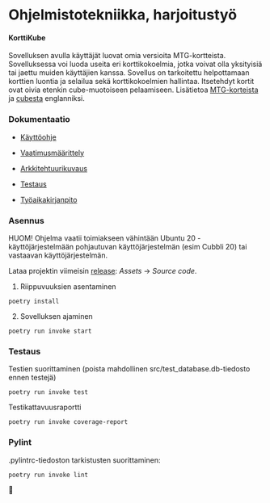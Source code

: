 # Ohjelmistotekniikka, harjoitustyö

#### KorttiKube

Sovelluksen avulla käyttäjät luovat omia versioita MTG-kortteista. Sovelluksessa voi luoda useita eri korttikokoelmia, jotka voivat olla yksityisiä tai jaettu muiden käyttäjien kanssa. Sovellus on tarkoitettu helpottamaan korttien luontia ja selailua sekä korttikokoelmien hallintaa. Itsetehdyt kortit ovat oivia etenkin cube-muotoiseen pelaamiseen. Lisätietoa [MTG-korteista](https://mtg.fandom.com/wiki/Card_type) ja [cubesta](https://mtg.fandom.com/wiki/Cube_Draft) englanniksi.

### Dokumentaatio

* [Käyttöohje](https://github.com/Noissi/ot_harjoitustyo/blob/master/dokumentaatio/kayttoohje.md)

* [Vaatimusmäärittely](https://github.com/Noissi/ot_harjoitustyo/blob/master/dokumentaatio/vaatimusmaarittely.md)

* [Arkkitehtuurikuvaus](https://github.com/Noissi/ot_harjoitustyo/blob/master/dokumentaatio/arkkitehtuuri.md)

* [Testaus](https://github.com/Noissi/ot_harjoitustyo/blob/master/dokumentaatio/testaus.md)

* [Työaikakirjanpito](https://github.com/Noissi/ot_harjoitustyo/blob/master/dokumentaatio/tyoaikakirjanpito.md)

### Asennus
HUOM! Ohjelma vaatii toimiakseen vähintään Ubuntu 20 -käyttöjärjestelmään pohjautuvan käyttöjärjestelmän (esim Cubbli 20) tai vastaavan käyttöjärjestelmän.

Lataa projektin viimeisin [release](https://github.com/Noissi/ot_harjoitustyo/releases): _Assets_ -> _Source code_.

1. Riippuvuuksien asentaminen
```
poetry install
```

2. Sovelluksen ajaminen
```
poetry run invoke start
```

### Testaus
Testien suorittaminen (poista mahdollinen src/test_database.db-tiedosto ennen testejä)
```
poetry run invoke test
```
Testikattavuusraportti
```
poetry run invoke coverage-report
```

### Pylint
.pylintrc-tiedoston tarkistusten suorittaminen:
```
poetry run invoke lint
```

:chicken: 

